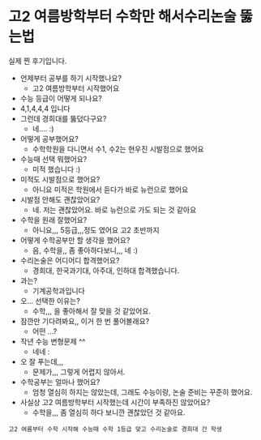 
# 고2 여름방학부터 수학만 해서수리논술 뚫는법 

실제 찐 후기입니다.

+ 언제부터 공부를 하기 시작했나요?
  + 고2 여름방학부터 시작했어요
+  수능 등급이 어떻게 되나요?
  + 4,1,4,4,4 입니다
+ 그런데 경희대를 뚫덨다구요?
  + 네.... :)
+ 어떻게 공부했어요?
  + 수학학원을 다니면서 수1, 수2는 현우진 시발점으로 했어요
+ 수능때 선택 뭐했어요?
  + 미적 했습니다 :)
+ 미적도 시발점으로 했어요?
    + 아니요 미적은 학원에서 듣다가 바로 뉴런으로 했어요
+ 시발점 안해도 괜찮았어요?
    + 네. 저는 괜찮았어요. 바로 뉴런으로 가도 되는 것 같아요
+ 수학을 원래 잘했어요?
    + 아니요,,, 5등급,,,정도 였어요 고2 초반까지
+ 어떻게 수학공부만 할 생각을 했어요?
    + 음, 수학을,, 좀 좋아하다보니,,, 네 :)
+ 수리논술은 어디어디 합격했어요?
    + 경희대, 한국과기대, 아주대, 인하대 합격했습니다.
+ 과는?
    + 기계공학과입니다
+ 오... 선택한 이유는?
    + 수학,,, 을 좋아해서 잘 맞을 것 같았어요.
+ 잠깐만 기다려봐요,, 이거 한 번 풀어볼래요?
    + 어떤 ...?
+ 작년 수능 변형문제 ^^
    + 네네 :
+ 오 잘 푸는데,,, 
    + 문제가,,, 그렇게 어렵지 않아서.
+ 수학공부는 얼마나 했어요?
    + 엄청 열심히 하지는 않았는데, 그래도 수능이랑, 논술 준비는 꾸준히 했어요.
+ 사실상 고2 여름방학부터 시작했는데 시간이 부족하진 않았어요?
    + 수학을,,, 좀 열심히 하다 보니깐 괜찮았던 것 같아요.









```고2 여름부터 수학 시작해 수능때 수학 1등급 맞고 수리논술로 경희대 간 학생```



